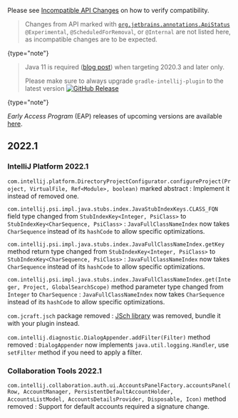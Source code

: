[//]: # (title: Incompatible Changes in IntelliJ Platform and Plugins API 2022.*)

<!-- Copyright 2000-2022 JetBrains s.r.o. and other contributors. Use of this source code is governed by the Apache 2.0 license that can be found in the LICENSE file. -->

<!--
Before documenting a breaking API change, please, make sure that the change cannot be avoided in an alternative way.

APIs marked with @ApiStatus.Experimental, @ApiStatus.Internal, or @ApiStatus.ScheduledForRemoval don't need to be documented.

To document a new incompatible change, add a new line with the problem pattern followed by a 2nd line with ": "-prefixed human-readable description and recommended fix/action.

The following problem patterns are supported:

<package name> package removed

<class name> class removed
<class name> class renamed to <new class name>
<class name> class moved to package <package name>

<class name>.<method name>(<human-readable parameters>) marked abstract
<class name>.<method name>(<human-readable parameters>) abstract method added
<class name>.<method name>(<human-readable parameters>) method removed
<class name>.<method name>(<human-readable parameters>) method moved to the superclass
<class name>.<method name>(<human-readable parameters>) method return type changed from <before> to <after>
<class name>.<method name>(<human-readable parameters>) method visibility changed from <before> to <after>
<class name>.<method name>(<human-readable parameters>) method marked final
<class name>.<method name>(<human-readable parameters>) method parameter <type> removed
<class name>.<method name>(<human-readable parameters>) method parameter type changed from <before> to <after>
<class name>.<method name> method <parameter name> parameter marked @<class name>
<class name> (class|interface) now (extends|implements) <class name> and inherits its final method <method name>(<human-readable parameters>)?
<class name> (class|interface) now (extends|implements) <class name> and inherits its abstract method <method name>(<human-readable parameters>)?
<class name> class now interface

<class name>(<human-readable parameters>) constructor removed
<class name>(<human-readable parameters>) constructor parameter <type> removed
<class name>(<human-readable parameters>) constructor parameter type changed from <before> to <after>
<class name>(<human-readable parameters>) constructor visibility changed from <before> to <after>

<class name>.<field name> field removed
<class name>.<field name> field moved to the superclass
<class name>.<field name> field type changed from <before> to <after>
<class name>.<field name> field visibility changed from <before> to <after>

<property name> property removed from resource bundle <bundle name>

Where the placeholders must be enclosed in code quotes (`name`):

<class name> is a fully-qualified name of the class, e.g. `com.intellij.openapi.actionSystem.AnAction$InnerClass`.
<method name> is the exact method's name. Note that constructors have dedicated patterns.
<human-readable parameters> is a string representing parameters, which are not necessarily fully qualified. They do not affect the parser. For example, instead of (java.lang.Object, java.util.List, int) you are free to write (Object, List<String>, int)
<parameter name> is exact name of the method's parameter
<property name> is a full name of a property from .properties file, like `some.action.description`
<bundle name> is a fully qualified name of the property bundle, which includes its package, like `message.IdeBundle`

NOTE: If a code change you're trying to document doesn't match any of the above patterns, fill in a ticket in the YouTrack.
An example of a ticket is https://youtrack.jetbrains.com/issue/MP-1218. Until supported, you may document the change as you prefer, and I will correct it later.

NOTE: You are allowed to prettify the pattern using links: [`org.example.Foo`](https://github.com/JetBrains/intellij-community/tree/master/)

NOTE: Entries not starting with code quotes (`name`) can be added to document non-code changes  and will be skipped in API verification.
-->

Please see [Incompatible API Changes](api_changes_list.md) on how to verify compatibility.

 >  Changes from API marked with [`org.jetbrains.annotations.ApiStatus`](https://github.com/JetBrains/java-annotations/blob/master/common/src/main/java/org/jetbrains/annotations/ApiStatus.java) `@Experimental`, `@ScheduledForRemoval`, or `@Internal` are not listed here, as incompatible changes are to be expected.
 >
 {type="note"}

 >  Java 11 is required ([blog post](https://blog.jetbrains.com/platform/2020/09/intellij-project-migrates-to-java-11/)) when targeting 2020.3 and later only.
 >
 >  Please make sure to always upgrade `gradle-intellij-plugin` to the latest version [![GitHub Release](https://img.shields.io/github/release/jetbrains/gradle-intellij-plugin.svg?style=flat-square)](https://github.com/jetbrains/gradle-intellij-plugin/releases)
 >
 {type="note"}

_Early Access Program_ (EAP) releases of upcoming versions are available [here](https://eap.jetbrains.com).

## 2022.1

### IntelliJ Platform 2022.1

`com.intellij.platform.DirectoryProjectConfigurator.configureProject(Project, VirtualFile, Ref<Module>, boolean)` marked abstract
: Implement it instead of removed one.

`com.intellij.psi.impl.java.stubs.index.JavaStubIndexKeys.CLASS_FQN` field type changed from `StubIndexKey<Integer, PsiClass>` to `StubIndexKey<CharSequence, PsiClass>`
: `JavaFullClassNameIndex` now takes `CharSequence` instead of its `hashCode` to allow specific optimizations.

`com.intellij.psi.impl.java.stubs.index.JavaFullClassNameIndex.getKey` method return type changed from `StubIndexKey<Integer, PsiClass>` to `StubIndexKey<CharSequence, PsiClass>`
: `JavaFullClassNameIndex` now takes `CharSequence` instead of its `hashCode` to allow specific optimizations.

`com.intellij.psi.impl.java.stubs.index.JavaFullClassNameIndex.get(Integer, Project, GlobalSearchScope)` method parameter type changed from `Integer` to `CharSequence`
: `JavaFullClassNameIndex` now takes `CharSequence` instead of its `hashCode` to allow specific optimizations.

`com.jcraft.jsch` package removed
: [JSch library](https://mvnrepository.com/artifact/com.jcraft/jsch) was removed, bundle it with your plugin instead.

`com.intellij.diagnostic.DialogAppender.addFilter(Filter)` method removed
: `DialogAppender` now implements `java.util.logging.Handler`, use `setFilter` method if you need to apply a filter.

### Collaboration Tools 2022.1

`com.intellij.collaboration.auth.ui.AccountsPanelFactory.accountsPanel(Row, AccountManager, PersistentDefaultAccountHolder, AccountsListModel, AccountsDetailsProvider, Disposable, Icon)` method removed
: Support for default accounts required a signature change.
